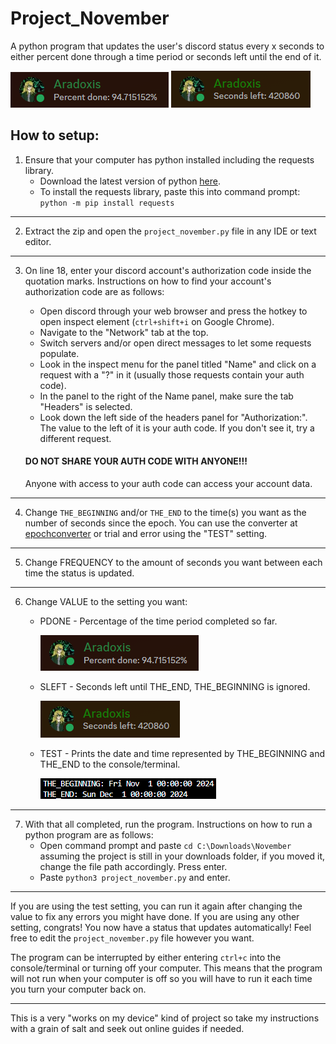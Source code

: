 # Project_November
 A python program that updates the user's discord status every x seconds to either percent done through a time period or seconds left until the end of it.

 ![Screenshot of pdone status](/images/screenshot_pdone.png)
 ![Screenshot of sleft status](/images/screenshot_sleft.png)

## How to setup:

1. Ensure that your computer has python installed including the requests library.
    - Download the latest version of python [here](https://www.python.org/downloads/).
    - To install the requests library, paste this into command prompt: `python -m pip install requests`
---
2. Extract the zip and open the `project_november.py` file in any IDE or text editor.
---
3. On line 18, enter your discord account's authorization code inside the quotation marks. Instructions on how to find your account's authorization code are as follows:

    - Open discord through your web browser and press the hotkey to open inspect element (`ctrl+shift+i` on Google Chrome).
    - Navigate to the "Network" tab at the top.
    - Switch servers and/or open direct messages to let some requests populate.
    - Look in the inspect menu for the panel titled "Name" and click on a request with a "?" in it (usually those requests contain your auth code).
    - In the panel to the right of the Name panel, make sure the tab "Headers" is selected.
    - Look down the left side of the headers panel for "Authorization:". The value to the left of it is your auth code. If you don't see it, try a different request.

    #### DO NOT SHARE YOUR AUTH CODE WITH ANYONE!!!

    Anyone with access to your auth code can access your account data.
---
4. Change `THE_BEGINNING` and/or `THE_END` to the time(s) you want as the number of seconds since the epoch. You can use the converter at [epochconverter](https://www.epochconverter.com/) or trial and error using the "TEST" setting.
---
5. Change FREQUENCY to the amount of seconds you want between each time the status is updated.
---
6. Change VALUE to the setting you want:
    - PDONE - Percentage of the time period completed so far.

        ![Screenshot of pdone status](/images/screenshot_pdone.png)

    - SLEFT - Seconds left until THE_END, THE_BEGINNING is ignored.

        ![Screenshot of sleft status](/images/screenshot_sleft.png)

    - TEST  - Prints the date and time represented by THE_BEGINNING and THE_END to the console/terminal.

        ![Screenshot of test console/terminal output](/images/screenshot_test.png)
---
7. With that all completed, run the program. Instructions on how to run a python program are as follows:
    - Open command prompt and paste `cd C:\Downloads\November` assuming the project is still in your downloads folder, if you moved it, change the file path accordingly. Press enter.
    - Paste `python3 project_november.py` and enter.
---
If you are using the test setting, you can run it again after changing the value to fix any errors you might have done. If you are using any other setting, congrats! You now have a status that updates automatically! Feel free to edit the `project_november.py` file however you want.

The program can be interrupted by either entering `ctrl+c` into the console/terminal or turning off your computer. This means that the program will not run when your computer is off so you will have to run it each time you turn your computer back on.

---
This is a very "works on my device" kind of project so take my instructions with a grain of salt and seek out online guides if needed.